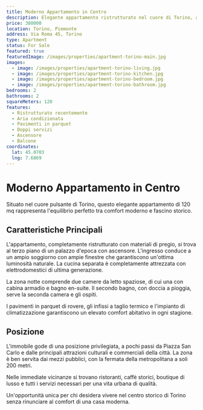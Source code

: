 ```yaml
---
title: Moderno Appartamento in Centro
description: Elegante appartamento ristrutturato nel cuore di Torino, a pochi passi dalle principali attrazioni e servizi della città.
price: 380000
location: Torino, Piemonte
address: Via Roma 45, Torino
type: Apartment
status: For Sale
featured: true
featuredImage: /images/properties/apartment-torino-main.jpg
images:
  - image: /images/properties/apartment-torino-living.jpg
  - image: /images/properties/apartment-torino-kitchen.jpg
  - image: /images/properties/apartment-torino-bedroom.jpg
  - image: /images/properties/apartment-torino-bathroom.jpg
bedrooms: 2
bathrooms: 2
squareMeters: 120
features:
  - Ristrutturato recentemente
  - Aria condizionata
  - Pavimenti in parquet
  - Doppi servizi
  - Ascensore
  - Balcone
coordinates:
  lat: 45.0703
  lng: 7.6869
---
```


# Moderno Appartamento in Centro

Situato nel cuore pulsante di Torino, questo elegante appartamento di 120 mq rappresenta l'equilibrio perfetto tra comfort moderno e fascino storico.

## Caratteristiche Principali

L'appartamento, completamente ristrutturato con materiali di pregio, si trova al terzo piano di un palazzo d'epoca con ascensore. L'ingresso conduce a un ampio soggiorno con ampie finestre che garantiscono un'ottima luminosità naturale. La cucina separata è completamente attrezzata con elettrodomestici di ultima generazione.

La zona notte comprende due camere da letto spaziose, di cui una con cabina armadio e bagno en-suite. Il secondo bagno, con doccia a pioggia, serve la seconda camera e gli ospiti.

I pavimenti in parquet di rovere, gli infissi a taglio termico e l'impianto di climatizzazione garantiscono un elevato comfort abitativo in ogni stagione.

## Posizione

L'immobile gode di una posizione privilegiata, a pochi passi da Piazza San Carlo e dalle principali attrazioni culturali e commerciali della città. La zona è ben servita dai mezzi pubblici, con la fermata della metropolitana a soli 200 metri.

Nelle immediate vicinanze si trovano ristoranti, caffè storici, boutique di lusso e tutti i servizi necessari per una vita urbana di qualità.

Un'opportunità unica per chi desidera vivere nel centro storico di Torino senza rinunciare al comfort di una casa moderna.
